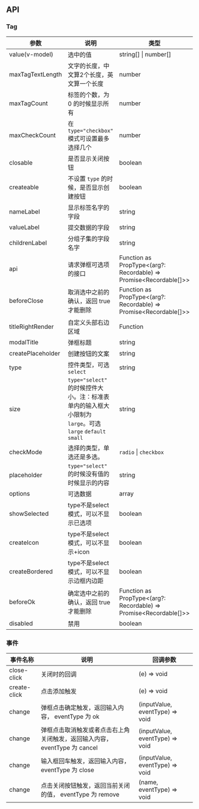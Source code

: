 ## API

### Tag

| 参数 | 说明 | 类型 | 默认值 | 版本 |
| --- | --- | --- | --- | --- |
| value(v-model) | 选中的值 | string[] \| number[] | - | |
| maxTagTextLength | 文字的长度，中文算2个长度，英文算一个长度 | number | 4 | |
| maxTagCount | 标签的个数，为 0 的时候显示所有 | number | 4 | |
| maxCheckCount | 在 `type="checkbox"` 模式可设置最多选择几个 | number | - | 3.10.0 |
| closable | 是否显示关闭按钮 | boolean | true | |
| createable | 不设置 `type` 的时候，是否显示创建按钮 | boolean | false | |
| nameLabel | 显示标签名字的字段 | string | name | |
| valueLabel | 提交数据的字段 | string | name | |
| childrenLabel | 分组子集的字段名字 | string | children |  |
| api | 请求弹框可选项的接口 | Function as PropType<(arg?: Recordable) => Promise<Recordable[]>> | - | |
| beforeClose | 取消选中之前的确认，返回 true 才能删除 | Function as PropType<(arg?: Recordable) => Promise<Recordable[]>> | - | |
| titleRightRender | 自定义头部右边区域 | Function | - |  |
| modalTitle | 弹框标题 | string | 选择标签 | |
| createPlaceholder | 创建按钮的文案 | string | 添加标签 |  |
| type | 控件类型，可选 `select` | string | - | |
| size | `type="select"` 的时候控件大小。注：标准表单内的输入框大小限制为 `large`。可选 `large` `default` `small` | string | `default` |  |
| checkMode | 选择的类型，单选还是多选。 | `radio` \| `checkbox` | `checkbox` |  |
| placeholder | `type="select"` 的时候没有值的时候显示的内容 | string | - | |
| options | 可选数据 | array | - | 3.26.0 |
| showSelected | type不是select模式，可以不显示已选项 | boolean | true | 3.26.0 |
| createIcon | type不是select模式，可以不显示+icon | boolean | true | 3.26.0 |
| createBordered | type不是select模式，可以不显示边框内边距 | boolean | true | 3.26.0 |
| beforeOk | 确定选中之前的确认，返回 true 才能删除 | Function as PropType<(arg?: Recordable) => Promise<Recordable[]>> | - | 3.26.0 |
| disabled | 禁用 | boolean | - | 3.27.0 |

### 事件

| 事件名称 | 说明         | 回调参数    |
| -------- | ------------ | ----------- |
| close-click | 关闭时的回调 | (e) => void |
| create-click | 点击添加触发 | (e) => void |
| change | 弹框点击确定触发，返回输入内容， eventType 为 ok | (inputValue, eventType) => void |
| change | 弹框点击取消触发或者点击右上角关闭触发，返回输入内容， eventType 为 cancel | (inputValue, eventType) => void |
| change | 输入框回车触发，返回输入内容， eventType 为 close | (inputValue, eventType) => void |
| change | 点击关闭按钮触发，返回当前关闭的值， eventType 为 remove | (name, eventType) => void |
